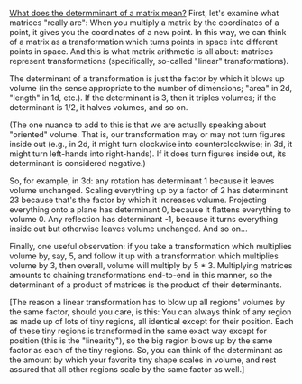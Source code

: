 [What does the determminant of a matrix mean?](https://www.quora.com/What-does-the-determinant-of-a-matrix-mean?share=1)
First, let's examine what matrices "really are": When you multiply a matrix by the coordinates of a point, it gives you the coordinates of a new point. In this way, we can think of a matrix as a transformation which turns points in space into different points in space. And this is what matrix arithmetic is all about: matrices represent transformations (specifically, so-called "linear" transformations).

The determinant of a transformation is just the factor by which it blows up volume (in the sense appropriate to the number of dimensions; "area" in 2d, "length" in 1d, etc.). If the determinant is 3, then it triples volumes; if the determinant is 1/2, it halves volumes, and so on.

(The one nuance to add to this is that we are actually speaking about "oriented" volume. That is, our transformation may or may not turn figures inside out (e.g., in 2d, it might turn clockwise into counterclockwise; in 3d, it might turn left-hands into right-hands). If it does turn figures inside out, its determinant is considered negative.)

So, for example, in 3d: any rotation has determinant 1 because it leaves volume unchanged. Scaling everything up by a factor of 2 has determinant  23  because that's the factor by which it increases volume. Projecting everything onto a plane has determinant 0, because it flattens everything to volume 0. Any reflection has determinant -1, because it turns everything inside out but otherwise leaves volume unchanged. And so on...

Finally, one useful observation: if you take a transformation which multiplies volume by, say, 5, and follow it up with a transformation which multiplies volume by 3, then overall, volume will multiply by 5 * 3. Multiplying matrices amounts to chaining transformations end-to-end in this manner, so the determinant of a product of matrices is the product of their determinants.

[The reason a linear transformation has to blow up all regions' volumes by the same factor, should you care, is this: You can always think of any region as made up of lots of tiny regions, all identical except for their position. Each of these tiny regions is transformed in the same exact way except for position (this is the "linearity"), so the big region blows up by the same factor as each of the tiny regions. So, you can think of the determinant as the amount by which your favorite tiny shape scales in volume, and rest assured that all other regions scale by the same factor as well.]
